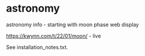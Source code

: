 # astronomy
astronomy info - starting with moon phase web display

https://kwynn.com/t/22/01/moon/ - live

See installation_notes.txt.
